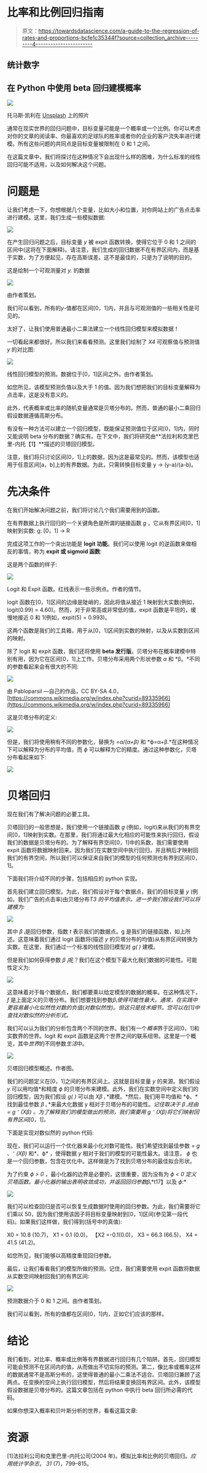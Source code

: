# 比率和比例回归指南

> 原文：<https://towardsdatascience.com/a-guide-to-the-regression-of-rates-and-proportions-bcfe1c35344f?source=collection_archive---------4----------------------->

## 统计数字

## 在 Python 中使用 beta 回归建模概率

![](img/cf54cf0ab6088852b18384d079996a42.png)

托马斯·凯利在 [Unsplash](https://unsplash.com?utm_source=medium&utm_medium=referral) 上的照片

通常在现实世界的回归问题中，目标变量可能是一个概率或一个比例。你可以考虑对你的文章的阅读率、你最喜欢的足球队的胜率或者你的企业的客户流失率进行建模。所有这些问题的共同点是目标变量被限制在 0 和 1 之间。

在这篇文章中，我们将探讨在这种情况下会出现什么样的困难，为什么标准的线性回归可能不适用，以及如何解决这个问题。

# 问题是

让我们考虑一下，你想根据几个变量，比如大小和位置，对你网站上的广告点击率进行建模。这里，我们生成一些模拟数据:

![](img/1cd203f6e85574dd9369f6f7a3286fe9.png)

在产生回归问题之后，目标变量 *y* 被 expit 函数转换，使得它位于 0 和 1 之间的区间中(这将在下面解释)。请注意，我们生成的回归数据不在有界区间内，而是基于实数，为了方便起见，存在高斯误差。这不是最佳的，只是为了说明的目的。

这是绘制一个可观测量对 *y.* 的数据

![](img/c58989d80a95d671aee1920923d3f4cd.png)

由作者策划。

我们可以看到，所有的*y*-值都在区间[0，1]内，并且与可观测值的一些相关性是可见的。

太好了，让我们使用普通最小二乘法建立一个线性回归模型来模拟数据！

一切看起来都很好。所以我们来看看预测。这里我们绘制了 *X4* 可观察值与预测值 *y* 的对比图:

![](img/c562833fdf5bf8f35e5f81e7f9d77673.png)

线性回归模型的预测。数据位于[0，1]区间之外。由作者策划。

如您所见，该模型预测负值以及大于 1 的值。因为我们想把我们的目标变量解释为点击率，这是没有意义的。

此外，代表概率或比率的随机变量通常是贝塔分布的。然而，普通的最小二乘回归假设数据遵循高斯分布。

有没有一种方法可以建立一个回归模型，既能保证预测值位于区间[0，1]内，同时又能说明 beta 分布的数据？确实有。在下文中，我们将研究由**法拉利和克里巴里-内托【1】**描述的贝塔回归模型。

注意，我们将只讨论区间[0，1]上的数据，因为这是最常见的。然而，该模型也适用于任意区间[a，b]上的有界数据。为此，只需转换目标变量 y → (y-a)/(a-b)。

# 先决条件

在我们开始解决问题之前，我们将讨论几个我们需要用到的函数。

在有界数据上执行回归的一个关键角色是所谓的链接函数 *g* ，它从有界区间[0，1]映射到实数:
g: [0，1] → R

完成这项工作的一个突出功能是 **logit 功能**。我们可以使用 logit 的逆函数来做相反的事情，称为 **expit 或 sigmoid 函数**:

这是两个函数的样子:

![](img/234fee38e15f1a13d2225628c3927e65.png)

Logit 和 Expit 函数。红线表示一些示例点。作者的情节。

logit 函数在[0，1]区间的边缘是陡峭的，因此将值从接近 1 映射到大实数(例如，logit(0.99) = 4.60)。然而，对于非常高或非常低的值，expit 函数是平坦的，缓慢地接近 0 和 1(例如，expit(5) = 0.993)。

这两个函数是我们的工具箱，用于从[0，1]区间到实数的映射，以及从实数到区间的映射。

除了 logit 和 expit 函数，我们还将使用 **beta 发行版**。贝塔分布在概率建模中特别有用，因为它在区间[0，1]上工作。贝塔分布采用两个形状参数 *α* 和 *β。*不同的参数看起来会有很大的不同:

![](img/8b31867a07e8d65243bffa934dabfbc2.png)

由 Pabloparsil —自己的作品，CC BY-SA 4.0，[https://commons.wikimedia.org/w/index.php?curid=89335966](https://commons.wikimedia.org/w/index.php?curid=89335966)

这是贝塔分布的定义:

![](img/2866ab0c660924371bd94a3eb9ed6d5d.png)

但是，我们将使用稍有不同的参数化，替换为 *=α/(α+β)* 和 *ϕ=α+β.*在这种情况下可以解释为分布的平均值，而 *ϕ* 可以解释为它的精度。通过这种参数化，贝塔分布看起来如下:

![](img/e20695ebe28f20f1276fb3919ee9d3a1.png)

# 贝塔回归

现在我们有了解决问题的必要工具。

贝塔回归的一般思想是，我们使用一个链接函数 *g* (例如，logit)来从我们的有界空间[0，1]映射到实数。在那里，我们将通过最大化相应的可能性来执行回归，假设我们的数据是贝塔分布的。为了解释有界空间[0，1]中的系数，我们需要使用 expit 函数将数据映射回来。因为我们在实数空间中执行回归，并且稍后才映射回我们的有界空间，所以我们可以保证来自我们的模型的任何预测也有界到区间[0，1]。

下面我们将介绍不同的步骤，包括相应的 python 实现。

首先我们建立回归模型。为此，我们假设对于每个数据点，我们的目标变量 *y* (例如，我们广告的点击率)由贝塔分布*T3 的平均值表示。进一步我们假设我们可以将建模为:*

![](img/f1420c90b8df8a9c8b36f3dccf7920ac.png)

其中 *β* ᵢ是回归参数，指数 *t* 表示我们的数据点。g 是我们的链接函数，如上所述。这意味着我们通过 logit 函数将(描述 *y* 的贝塔分布的均值)从有界区间转换为实数。在这里，我们通过一个标准的线性回归模型对 *g( )* 建模。

但是我们如何获得参数 *β* ᵢ呢？我们在这个模型下最大化我们数据的可能性。可能性定义为:

![](img/0edf6303f7822c7dc531f0aa415885bf.png)

这意味着对于每个数据点，我们都要乘以给定模型的数据的概率。在这种情况下， *f* 是上面定义的贝塔分布。我们想要找到参数*β*ᵢ*使得可能性最大。通常，在实践中更容易最小化似然性对数的负值(对数似然性)。但这只是技术细节。您可以在[1]中查找对数似然的分析形式。*

我们可以认为我们的分析包含两个不同的世界。我们有一个*概率*界于区间[0，1]和实数界的世界。logit 和 expit 函数是这两个世界之间的联系纽带。这里是一个概览，其中*世界*的不同参数*生活*中。

![](img/abb933f78a7a4cd1120097d66ddc35f5.png)

贝塔回归模型概述。作者图。

我们的问题定义在[0，1]之间的有界区间上。这就是目标变量 *y* 的来源。我们假设 *y* 可以用均值*和精度 *ϕ* 的贝塔分布来建模。此外，我们在实数空间中定义我们的回归模型，因为我们假设 *g( )* 可以由 *Xβ* ᵢ *建模。*然后，我们用平均值和 *ϕ、*找到最佳参数 *β* ᵢ *来最大化数据 y 相对于贝塔分布的可能性。*记住取决于 *β* ᵢ经由
*= g* ⁻ *(Xβ)* 。为了解释我们的模型做出的预测，我们需要用 *g* ⁻ *(Xβ)将它们映射回有界区间[0，1]。**

下面是实现对数似然的 python 代码:

现在，我们可以运行一个优化器来最小化对数可能性。我们希望找到最佳参数 *= g* 、⁻ *(Xβ)* 和*、ϕ* ，使得数据 *y* 相对于我们的模型的可能性最大。请注意， *ϕ* 也是一个回归参数，包含在优化中。这样做是为了找到贝塔分布的最佳拟合形状。

为了约束 *ϕ > 0* ，最小化器的边界是必要的，这很重要，因为没有为 *ϕ < 0 定义贝塔函数。*最小化器的输出表明收敛成功，并返回回归参数*β*ᵢ*t17】以及 *ϕ:**

![](img/cbc79e4e1500f322817c5d0c94c7f90a.png)

我们可以检查回归是否可以恢复生成数据时使用的回归参数。为此，我们需要将它们乘以 50，因为我们使用该因子将目标变量映射到[0，1]区间(参见第一段代码)。如果我们这样做，我们得到(括号中的真值):

X0 = 10.8 (10.7)，
X1 = 0.1 (0.0)，
【X2 =-0.1(0.0)，
X3 = 66.3 (66.5)，
X4 = 41.5 (41.2)。

如您所见，我们能够以高精度重现回归参数。

最后，让我们看看我们的模型所做的预测。记住，我们需要使用 expit 函数将数据从实数空间映射回我们的有界区间:

![](img/a228bd5b05b1b294eb113a95af66dc42.png)

预测数据介于 0 和 1 之间。由作者策划。

我们可以看到，所有的值都在区间[0，1]内，正如它们应该的那样。

# 结论

我们看到，对比率、概率或比例等有界数据进行回归有几个陷阱。首先，回归模型可能会预测不在区间内的值，从而做出不切实际的预测。第二，像比率或概率这样的数据通常不是高斯分布的，这使得普通的最小二乘法不适合。贝塔回归兼顾了这两点。在变换的空间上执行回归模型，然后将结果变换回有界区间。此外，该模型假设数据是贝塔分布的。这篇文章包括在 python 中执行 beta 回归所必需的代码。

如果你想深入概率和贝叶斯分析的世界，看看这篇文章:

</how-to-become-a-bayesian-fcaaf6302d68>  

# 资源

[1]法拉利公司和克里巴里-内托公司(2004 年)。模拟比率和比例的贝塔回归。*应用统计学杂志*， *31* (7)，799–815。